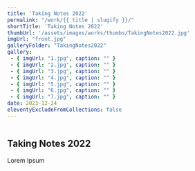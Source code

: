 ```yaml
---
title: 'Taking Notes 2022'
permalink: "/work/{{ title | slugify }}/"
shortTitle: 'Taking Notes 2022'
thumbUrl: '/assets/images/works/thumbs/TakingNotes2022.jpg'
imgUrl: "front.jpg"
galleryFolder: "TakingNotes2022"
gallery:
 - { imgUrl: "1.jpg", caption: "" }
 - { imgUrl: "2.jpg", caption: "" }
 - { imgUrl: "3.jpg", caption: "" }
 - { imgUrl: "4.jpg", caption: "" }
 - { imgUrl: "5.jpg", caption: "" }
 - { imgUrl: "6.jpg", caption: "" }
 - { imgUrl: "7.jpg", caption: "" }
date: 2023-12-24
eleventyExcludeFromCollections: false
---
```



<img src="" />
<h2>Taking Notes 2022</h2>
<p>Lorem Ipsum</p>

<!--
<div class="Grid Grid--gutters Grid--full large-Grid--fit">
  <div class="Grid-cell">
    <div class='headerGroup'>
      <h2>Taking Notes 2022</h2>
      <p>Lorem Ipsum</p>
    </div>
  </div>
</div>
-->